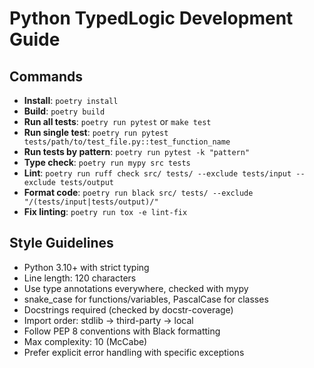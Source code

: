 # Python TypedLogic Development Guide

## Commands
- **Install**: `poetry install`
- **Build**: `poetry build`
- **Run all tests**: `poetry run pytest` or `make test`
- **Run single test**: `poetry run pytest tests/path/to/test_file.py::test_function_name`
- **Run tests by pattern**: `poetry run pytest -k "pattern"`
- **Type check**: `poetry run mypy src tests`
- **Lint**: `poetry run ruff check src/ tests/ --exclude tests/input --exclude tests/output`
- **Format code**: `poetry run black src/ tests/ --exclude "/(tests/input|tests/output)/"`
- **Fix linting**: `poetry run tox -e lint-fix`

## Style Guidelines
- Python 3.10+ with strict typing
- Line length: 120 characters
- Use type annotations everywhere, checked with mypy
- snake_case for functions/variables, PascalCase for classes
- Docstrings required (checked by docstr-coverage)
- Import order: stdlib → third-party → local
- Follow PEP 8 conventions with Black formatting
- Max complexity: 10 (McCabe)
- Prefer explicit error handling with specific exceptions